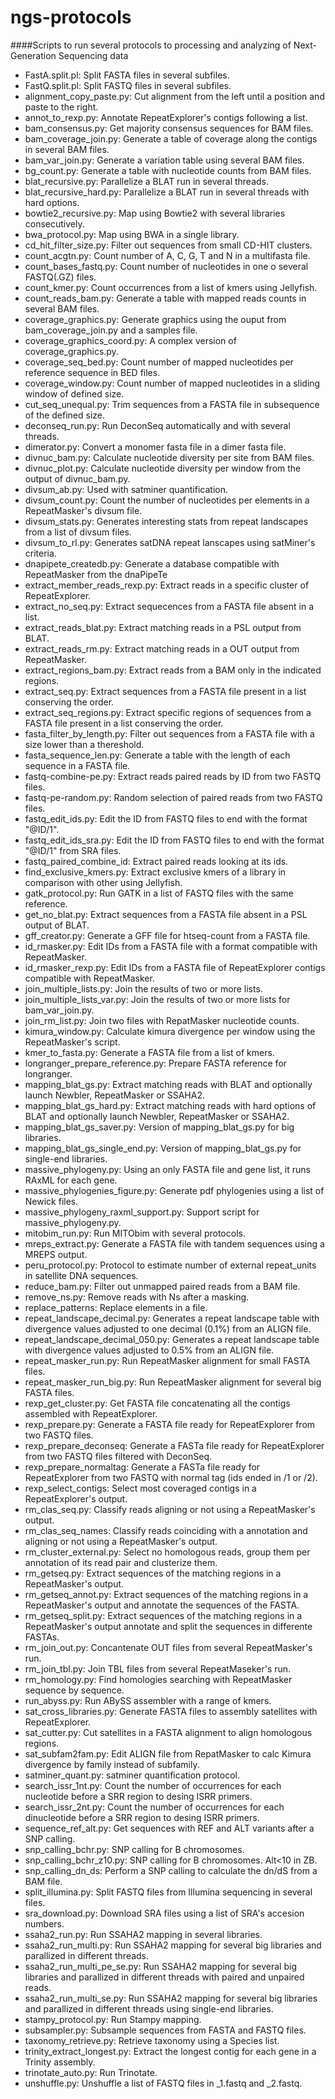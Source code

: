 ngs-protocols
=============

####Scripts to run several protocols to processing and analyzing of Next-Generation Sequencing data

* FastA.split.pl: Split FASTA files in several subfiles.
* FastQ.split.pl: Split FASTQ files in several subfiles.
* alignment_copy_paste.py: Cut alignment from the left until a position and paste to the right. 
* annot_to_rexp.py: Annotate RepeatExplorer's contigs following a list.
* bam_consensus.py: Get majority consensus sequences for BAM files.
* bam_coverage_join.py: Generate a table of coverage along the contigs in several BAM files.
* bam_var_join.py: Generate a variation table using several BAM files.
* bg_count.py: Generate a table with nucleotide counts from BAM files.
* blat_recursive.py: Parallelize a BLAT run in several threads.
* blat_recursive_hard.py: Parallelize a BLAT run in several threads with hard options.
* bowtie2_recursive.py: Map using Bowtie2 with several libraries consecutively.
* bwa_protocol.py: Map using BWA in a single library.
* cd_hit_filter_size.py: Filter out sequences from small CD-HIT clusters.
* count_acgtn.py: Count number of A, C, G, T and N in a multifasta file.
* count_bases_fastq.py: Count number of nucleotides in one o several FASTQ(.GZ) files.
* count_kmer.py: Count occurrences from a list of kmers using Jellyfish.
* count_reads_bam.py: Generate a table with mapped reads counts in several BAM files.
* coverage_graphics.py: Generate graphics using the ouput from bam_coverage_join.py and a samples file.
* coverage_graphics_coord.py: A complex version of coverage_graphics.py.
* coverage_seq_bed.py: Count number of mapped nucleotides per reference sequence in BED files.
* coverage_window.py: Count number of mapped nucleotides in a sliding window of defined size.
* cut_seq_unequal.py: Trim sequences from a FASTA file in subsequence of the defined size.
* deconseq_run.py: Run DeconSeq automatically and with several threads.
* dimerator.py: Convert a monomer fasta file in a dimer fasta file.
* divnuc_bam.py: Calculate nucleotide diversity per site from BAM files.
* divnuc_plot.py: Calculate nucleotide diversity per window from the output of divnuc_bam.py.
* divsum_ab.py: Used with satminer quantification.
* divsum_count.py: Count the number of nucleotides per elements in a RepeatMasker's divsum file.
* divsum_stats.py: Generates interesting stats from repeat landscapes from a list of divsum files.
* divsum_to_rl.py: Generates satDNA repeat lanscapes using satMiner's criteria.
* dnapipete_createdb.py: Generate a database compatible with RepeatMasker from the dnaPipeTe
* extract_member_reads_rexp.py: Extract reads in a specific cluster of RepeatExplorer.
* extract_no_seq.py: Extract sequecences from a FASTA file absent in a list.
* extract_reads_blat.py: Extract matching reads in a PSL output from BLAT.
* extract_reads_rm.py: Extract matching reads in a OUT output from RepeatMasker.
* extract_regions_bam.py: Extract reads from a BAM only in the indicated regions.
* extract_seq.py: Extract sequences from a FASTA file present in a list conserving the order.
* extract_seq_regions.py: Extract specific regions of sequences from a FASTA file present in a list conserving the order.
* fasta_filter_by_length.py: Filter out sequences from a FASTA file with a size lower than a thereshold.
* fasta_sequence_len.py: Generate a table with the length of each sequence in a FASTA file.
* fastq-combine-pe.py: Extract reads paired reads by ID from two FASTQ files.
* fastq-pe-random.py: Random selection of paired reads from two FASTQ files.
* fastq_edit_ids.py: Edit the ID from FASTQ files to end with the format "@ID/1".
* fastq_edit_ids_sra.py: Edit the ID from FASTQ files to end with the format "@ID/1" from SRA files.
* fastq_paired_combine_id: Extract paired reads looking at its ids.
* find_exclusive_kmers.py: Extract exclusive kmers of a library in comparison with other using Jellyfish.
* gatk_protocol.py: Run GATK in a list of FASTQ files with the same reference.
* get_no_blat.py: Extract sequences from a FASTA file absent in a PSL output of BLAT.
* gff_creator.py: Generate a GFF file for htseq-count from a FASTA file.
* id_rmasker.py: Edit IDs from a FASTA file with a format compatible with RepeatMasker.
* id_rmasker_rexp.py: Edit IDs from a FASTA file of RepeatExplorer contigs compatible with RepeatMasker.
* join_multiple_lists.py: Join the results of two or more lists.
* join_multiple_lists_var.py: Join the results of two or more lists for bam_var_join.py.
* join_rm_list.py: Join two files with RepatMasker nucleotide counts.
* kimura_window.py: Calculate kimura divergence per window using the RepeatMasker's script.
* kmer_to_fasta.py: Generate a FASTA file from a list of kmers.
* longranger_prepare_reference.py: Prepare FASTA reference for longranger.
* mapping_blat_gs.py: Extract matching reads with BLAT and optionally launch Newbler, RepeatMasker or SSAHA2.
* mapping_blat_gs_hard.py: Extract matching reads with hard options of BLAT and optionally launch Newbler, RepeatMasker or SSAHA2.
* mapping_blat_gs_saver.py: Version of mapping_blat_gs.py for big libraries.
* mapping_blat_gs_single_end.py: Version of mapping_blat_gs.py for single-end libraries.
* massive_phylogeny.py: Using an only FASTA file and gene list, it runs RAxML for each gene. 
* massive_phylogenies_figure.py: Generate pdf phylogenies using a list of Newick files. 
* massive_phylogeny_raxml_support.py: Support script for massive_phylogeny.py.
* mitobim_run.py: Run MITObim with several protocols.
* mreps_extract.py: Generate a FASTA file with tandem sequences using a MREPS output.
* peru_protocol.py: Protocol to estimate number of external repeat_units in satellite DNA sequences.
* reduce_bam.py: Filter out unmapped paired reads from a BAM file.
* remove_ns.py: Remove reads with Ns after a masking.
* replace_patterns: Replace elements in a file.
* repeat_landscape_decimal.py: Generates a repeat landscape table with divergence values adjusted to one decimal (0.1%) from an ALIGN file. 
* repeat_landscape_decimal_050.py: Generates a repeat landscape table with divergence values adjusted to 0.5% from an ALIGN file. 
* repeat_masker_run.py: Run RepeatMasker alignment for small FASTA files.
* repeat_masker_run_big.py: Run RepeatMasker alignment for several big FASTA files.
* rexp_get_cluster.py: Get FASTA file concatenating all the contigs assembled with RepeatExplorer.
* rexp_prepare.py: Generate a FASTA file ready for RepeatExplorer from two FASTQ files.
* rexp_prepare_deconseq: Generate a FASTa file ready for RepeatExplorer from two FASTQ files filtered with DeconSeq.
* rexp_prepare_normaltag: Generate a FASTa file ready for RepeatExplorer from two FASTQ with normal tag (ids ended in /1 or /2).
* rexp_select_contigs: Select most coveraged contigs in a RepeatExplorer's output.
* rm_clas_seq.py: Classify reads aligning or not using a RepeatMasker's output.
* rm_clas_seq_names: Classify reads coinciding with a annotation and aligning or not using a RepeatMasker's output.
* rm_cluster_external.py: Select no homologous reads, group them per annotation of its read pair and clusterize them.
* rm_getseq.py: Extract sequences of the matching regions in a RepeatMasker's output.
* rm_getseq_annot.py: Extract sequences of the matching regions in a RepeatMasker's output and annotate the sequences of the FASTA.
* rm_getseq_split.py: Extract sequences of the matching regions in a RepeatMasker's output annotate and split the sequences in differente FASTAs.
* rm_join_out.py: Concantenate OUT files from several RepeatMasker's run.
* rm_join_tbl.py: Join TBL files from several RepeatMaseker's run.
* rm_homology.py: Find homologies searching with RepeatMasker sequence by sequence.
* run_abyss.py: Run ABySS assembler with a range of kmers.
* sat_cross_libraries.py: Generate FASTA files to assembly satellites with RepeatExplorer.
* sat_cutter.py: Cut satellites in a FASTA alignment to align homologous regions.
* sat_subfam2fam.py: Edit ALIGN file from RepatMasker to calc Kimura divergence by family instead of subfamily.
* satminer_quant.py: satminer quantification protocol.
* search_issr_1nt.py: Count the number of occurrences for each nucleotide before a SRR region to desing ISRR primers.
* search_issr_2nt.py: Count the number of occurrences for each dinucleotide before a SRR region to desing ISRR primers.
* sequence_ref_alt.py: Get sequences with REF and ALT variants after a SNP calling.
* snp_calling_bchr.py: SNP calling for B chromosomes.
* snp_calling_bchr_z10.py: SNP calling for B chromosomes. Alt<10 in ZB.
* snp_calling_dn_ds: Perform a SNP calling to calculate the dn/dS from a BAM file.
* split_illumina.py: Split FASTQ files from Illumina sequencing in several files.
* sra_download.py: Download SRA files using a list of SRA's accesion numbers.
* ssaha2_run.py: Run SSAHA2 mapping in several libraries.
* ssaha2_run_multi.py: Run SSAHA2 mapping for several big libraries and parallized in different threads.
* ssaha2_run_multi_pe_se.py: Run SSAHA2 mapping for several big libraries and parallized in different threads with paired and unpaired reads.
* ssaha2_run_multi_se.py: Run SSAHA2 mapping for several big libraries and parallized in different threads using single-end libraries.
* stampy_protocol.py: Run Stampy mapping.
* subsampler.py: Subsample sequences from FASTA and FASTQ files.
* taxonomy_retrieve.py: Retrieve taxonomy using a Species list.
* trinity_extract_longest.py: Extract the longest contig for each gene in a Trinity assembly.
* trinotate_auto.py: Run Trinotate.
* unshuffle.py: Unshuffle a list of FASTQ files in _1.fastq and _2.fastq.
